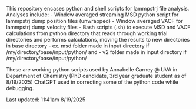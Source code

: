 This repository encases python and shell scripts for lammpstrj file analysis. Analyses include:
      - Window averaged streaming MSD python script for lammpstrj dump position files (unwrapped)
      - Window averaged VACF for lammpstrj dump velocity files
      - Bash scripts (.sh) to execute MSD and VACF calculations from python directory that reads through working trial directories and performs calculations, moving the results to new directories in base directory
          - ex. msd folder made in input directory if /my/directory/base/input/python/ and 
          - v2 folder made in input directory if /my/directory/base/input/python/

These are working python scripts used by Annabelle Carney @ UVA in Department of Chemistry (PhD candidate, 3rd year graduate student as of 8/19/2025)
ChatGPT used in correcting some of the python code while debugging.

Last updated: 11:41am 8/19/2025
